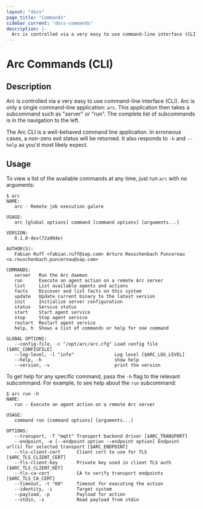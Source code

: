 ```yaml
---
layout: "docs"
page_title: "Commands"
sidebar_current: "docs-commands"
description: |-
  Arc is controlled via a very easy to use command-line interface (CLI).
---
```


# Arc Commands (CLI)

## Description

Arc is controlled via a very easy to use command-line interface (CLI).
Arc is only a single command-line application: `arc`. This application
then takes a subcommand such as "server" or "run". The complete list of
subcommands is in the navigation to the left.

The Arc CLI is a well-behaved command line application. In erroneous
cases, a non-zero exit status will be returned. It also responds to `-h` and `--help`
as you'd most likely expect.

## Usage

To view a list of the available commands at any time, just run `arc` with
no arguments:

    $ arc
    NAME:
       arc - Remote job execution galore

    USAGE:
       arc [global options] command [command options] [arguments...]

    VERSION:
       0.1.0-dev(72a904e)

    AUTHOR(S):
       Fabian Ruff <fabian.ruff@sap.com> Arturo Reuschenbach Puncernau <a.reuschenbach.puncernau@sap.com>

    COMMANDS:
       server	Run the Arc daemon
       run		Execute an agent action on a remote Arc server
       list		List available agents and actions
       facts	Discover and list facts on this system
       update	Update current binary to the latest version
       init		Initialize server configuration
       status	Service status
       start	Start agent service
       stop		Stop agent service
       restart	Restart agent service
       help, h	Shows a list of commands or help for one command

    GLOBAL OPTIONS:
       --config-file, -c "/opt/arc/arc.cfg" Load config file [$ARC_CONFIGFILE]
       --log-level, -l "info"               Log level [$ARC_LOG_LEVEL]
       --help, -h                           show help
       --version, -v                        print the version

To get help for any specific command, pass the `-h` flag to the relevant
subcommand. For example, to see help about the `run` subcommand:

    $ arc run -h
    NAME:
       run - Execute an agent action on a remote Arc server

    USAGE:
       command run [command options] [arguments...]

    OPTIONS:
       --transport, -T "mqtt" Transport backend driver [$ARC_TRANSPORT]
       --endpoint, -e [--endpoint option --endpoint option]	Endpoint url(s) for selected transport [$ARC_ENDPOINT]
       --tls-client-cert      Client cert to use for TLS [$ARC_TLS_CLIENT_CERT]
       --tls-client-key       Private key used in client TLS auth [$ARC_TLS_CLIENT_KEY]
       --tls-ca-cert          CA to verify transport endpoints [$ARC_TLS_CA_CERT]
       --timeout, -t "60"     Timeout for executing the action
       --identity, -i         Target system
       --payload, -p          Payload for action
       --stdin, -s            Read payload from stdin
